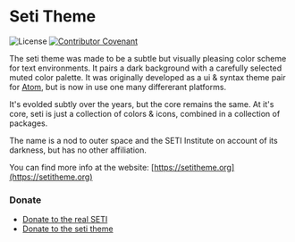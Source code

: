 # Seti Theme
![License](https://img.shields.io/github/license/setitheme/seti?style=flat-square)
[![Contributor Covenant](https://img.shields.io/badge/Contributor%20Covenant-v2.0%20adopted-ff69b4.svg?style=flat-square)](code_of_conduct.md)

The seti theme was made to be a subtle but visually pleasing color scheme for text environments. It pairs a dark background with a carefully selected muted color palette. It was originally developed as a ui & syntax theme pair for [Atom](https://atom.io/), but is now in use one many differerant platforms.

It's evolded subtly over the years, but the core remains the same. At it's core, seti is just a collection of colors & icons, combined in a collection of packages.

The name is a nod to outer space and the SETI Institute on account of its darkness, but has no other affiliation.

You can find more info at the website:
[https://setitheme.org](https://setitheme.org)

### Donate
- [Donate to the real SETI](https://www.seti.org/donate)
- [Donate to the seti theme](https://setitheme.org/donate)
